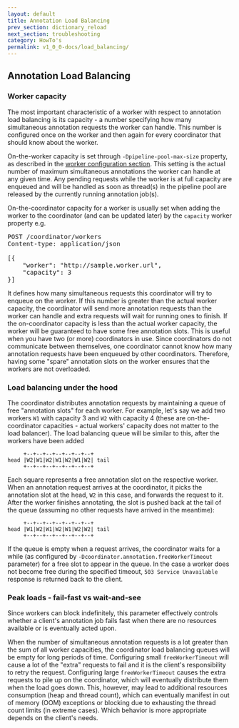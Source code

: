 ```yaml
---
layout: default
title: Annotation Load Balancing
prev_section: dictionary_reload
next_section: troubleshooting
category: HowTo's
permalink: v1_0_0-docs/load_balancing/
---
```


## Annotation Load Balancing

### Worker capacity

The most important characteristic of a worker with respect to annotation load balancing is its capacity - a number specifying how many simultaneous annotation requests the worker can handle. This number is configured once on the worker and then again for every coordinator that should know about the worker.

On-the-worker capacity is set through `-Dpipeline-pool-max-size` property, as described in the <a href="{{ site.baseurl }}/v1_0_0-docs/ces_components">worker configuration section</a>.
This setting is the actual number of maximum simultaneous annotations the worker can handle at any given time. Any pending requests while the worker is at full capacity are enqueued and will be handled as soon as thread(s) in the pipeline pool are released by the currently running annotation job(s).

On-the-coordinator capacity for a worker is usually set when adding the worker to the coordinator (and can be updated later) by the `capacity` worker property e.g.
<pre></code>POST /coordinator/workers
Content-type: application/json

[{
    "worker": "http://sample.worker.url",
    "capacity": 3
}]</code></pre>

It defines how many simultaneous requests this coordinator will try to enqueue on the worker. If this number is greater than the actual worker capacity, the coordinator will send more annotation requests than the worker can handle and extra requests will wait for running ones to finish. If the on-coordinator capacity is less than the actual worker capacity, the worker will be guaranteed
to have some free annotation slots. This is useful when you have two (or more) coordinators
in use. Since coordinators do not communicate between themselves, one coordinator cannot know how many annotation requests have been enqueued by other coordinators. Therefore, having some "spare" annotation slots on the worker ensures that the workers are not overloaded.

### Load balancing under the hood

The coordinator distributes annotation requests by maintaining a queue of free "annotation slots" for each worker. For example, let's say we add two workers `W1` with capacity 3 and `W2` with capacity 4 (these are on-the-coordinator capacities - actual workers' capacity does not matter to the load balancer). The load balancing queue will be similar to this, after the workers have been
added
<pre><code>     +--+--+--+--+--+--+--+
head |W2|W1|W2|W1|W2|W1|W2| tail
     +--+--+--+--+--+--+--+</code></pre>
Each square represents a free annotation slot on the respective worker. When an annotation request arrives at the coordinator, it picks the annotation slot at the head, `W2` in this case, and forwards the request to it. After the worker finishes annotating, the slot is pushed back at the tail of the queue (assuming no other requests have arrived in the meantime):
<pre><code>     +--+--+--+--+--+--+--+
head |W1|W2|W1|W2|W1|W2|W2| tail
     +--+--+--+--+--+--+--+</code></pre>
If the queue is empty when a request arrives, the coordinator waits for a while (as configured by
`-Dcoordinator.annotation.freeWorkerTimeout` parameter) for a free slot to appear in the queue. In the case a worker does not become free during the specified timeout, `503 Service Unavailable` response is returned back to the client.

### Peak loads - fail-fast vs wait-and-see

Since workers can block indefinitely, this parameter effectively controls whether a client's annotation job fails fast when there are no resources available or is eventually acted upon.


When the number of simultaneous annotation requests is a lot greater than the sum of all worker capacities, the coordinator load balancing queues will be empty for long periods of time. Configuring small `freeWorkerTimeout` will cause a lot of the "extra" requests to fail and it is the client's responsibility to retry the request. Configuring large `freeWorkerTimeout` causes the extra requests to pile up on the coordinator, which will eventually distribute them when the load goes down. This, however, may lead to additional resources consumption (heap and thread count), which can eventually manifest in out of memory (OOM) exceptions or blocking due to exhausting the thread count limits (in extreme cases). Which behavior is more appropriate depends on the client's needs.
